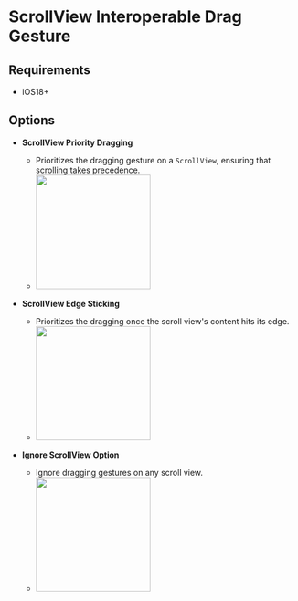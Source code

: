 # ScrollView Interoperable Drag Gesture

## Requirements
- iOS18+

## Options

- **ScrollView Priority Dragging**
  - Prioritizes the dragging gesture on a `ScrollView`, ensuring that scrolling takes precedence.
  - <img src="https://github.com/user-attachments/assets/33f3aaeb-70f7-4426-95f8-757dafae8642" width="200px">

- **ScrollView Edge Sticking**
  - Prioritizes the dragging once the scroll view's content hits its edge.
  - <img src="https://github.com/user-attachments/assets/3a90a8ad-887c-4d3a-8407-09d36077d655" width="200px">

- **Ignore ScrollView Option**
  - Ignore dragging gestures on any scroll view.
  - <img src="https://github.com/user-attachments/assets/49023e42-2a8f-4a5c-aff0-c7a802547aac" width="200px">
